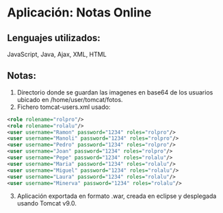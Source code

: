 # Aplicación: Notas Online
## Lenguajes utilizados: 
JavaScript, Java, Ajax, XML, HTML
## Notas:
1. Directorio donde se guardan las imagenes en base64 de los usuarios ubicado en /home/user/tomcat/fotos.
2. Fichero tomcat-users.xml usado:
```xml
<role rolename="rolpro"/>
<role rolename="rolalu"/>
<user username="Ramon" password="1234" roles="rolpro"/>
<user username="Manoli" password="1234" roles="rolpro"/>
<user username="Pedro" password="1234" roles="rolpro"/>
<user username="Joan" password="1234" roles="rolpro"/>
<user username="Pepe" password="1234" roles="rolalu"/>
<user username="Maria" password="1234" roles="rolalu"/>
<user username="Miguel" password="1234" roles="rolalu"/>
<user username="Laura" password="1234" roles="rolalu"/>
<user username="Minerva" password="1234" roles="rolalu"/>
```
3. Aplicación exportada en formato .war, creada en eclipse y desplegada usando Tomcat v9.0.
